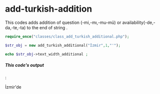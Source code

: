 add-turkish-addition
====================

This codes adds addition of question (-mi,-mı,-mu-mü) or availability(-de,-da,-te,-ta) to the end of string .

```php
require_once("classes/class_add_turkish_additional.php");

$str_obj = new add_turkish_additional("İzmir",1,"'");

echo $str_obj->text_width_additional ;
```

<h5>This code's output</h5> :
<p>İzmir'de</p>
